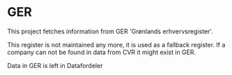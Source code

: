 GER
============

This project fetches information from GER 'Grønlands erhvervsregister'.

This register is not maintained any more, it is used as a fallback register. If a company can not be found in data from
CVR it might exist in GER.

Data in GER is left in Datafordeler


